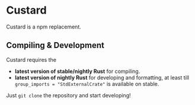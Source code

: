 # Custard
Custard is a npm replacement.

## Compiling & Development
Custard requires the 
- **latest version of stable/nightly Rust** for compiling.
- **latest version of nightly Rust** for developing and formatting, at least till `group_imports = "StdExternalCrate"` is available on stable.

Just `git clone` the repository and start developing!